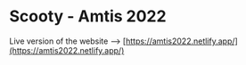 # Scooty - Amtis 2022

Live version of the website --> [https://amtis2022.netlify.app/](https://amtis2022.netlify.app/)